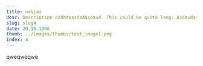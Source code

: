 ```yaml
---
title: neljäs
desc: Descriptipn asdadsasdadasdasd. This could be quite long. Asdasdasdkadksakda.
slug: slug4
date: 20.10.1800
thumb: ../images/thumbs/test_image1.png
index: 4
---
```


qweqweqwe
